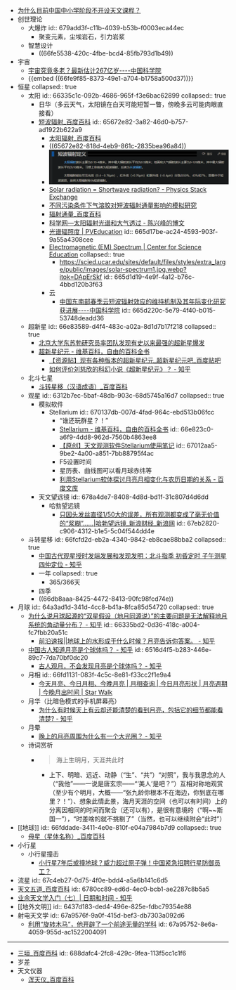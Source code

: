 - [为什么目前中国中小学阶段不开设天文课程？](https://www.zhihu.com/question/292535061)
- 创世理论
	- 大爆炸
	  id:: 679add3f-c11b-4039-b53b-f0003eca44ec
		- 聚变元素，尘埃岩石，引力岩浆
	- 智慧设计
		- ((66fe5538-420c-4fbe-bcd4-85fb793d1b49))
- 宇宙
	- [宇宙究竟多老？最新估计267亿岁----中国科学院](http://www.cas.ac.cn/kj/202307/t20230717_4929614.shtml)
	- {{embed ((66fe9f85-8373-49e1-a704-b1758a500d37))}}
- 恒星
  collapsed:: true
	- 太阳
	  id:: 66335c1c-092b-4686-965f-f3e6bac62899
	  collapsed:: true
		- 日华（多云天气，太阳镜在白天可能短暂一瞥，傍晚多云可能肉眼直接看）
		- [短波辐射_百度百科](https://baike.baidu.com/item/%E7%9F%AD%E6%B3%A2%E8%BE%90%E5%B0%84/1459521)
		  id:: 65672e82-3a82-46d0-b757-ad1922b622a9
			- [太阳辐射_百度百科](https://baike.baidu.com/item/%E5%A4%AA%E9%98%B3%E8%BE%90%E5%B0%84/5211804)
			- ((65672e82-818d-4eb9-861c-2835bea96a84))
			- ![brave_nR7WNpYKVP.png](../assets/brave_nR7WNpYKVP_1700376394841_0.png)
			- [Solar radiation = Shortwave radiation? - Physics Stack Exchange](https://physics.stackexchange.com/questions/599848/solar-radiation-shortwave-radiation)
			- [不同污染条件下气溶胶对短波辐射通量影响的模拟研究](http://qxxb.cmsjournal.net/cn/article/doi/10.11676/qxxb2018.031)
			- [辐射通量_百度百科](https://baike.baidu.com/item/%E8%BE%90%E5%B0%84%E9%80%9A%E9%87%8F/4924207)
			- [科学网—太阳辐射光谱和大气透过 - 陈兴峰的博文](https://blog.sciencenet.cn/home.php?mod=space&uid=474887&do=blog&id=1035120)
			- [光谱辐照度 | PVEducation](https://www.pveducation.org/zh-hans/pvcdrom/%E9%98%B3%E5%85%89%E7%9A%84%E5%B1%9E%E6%80%A7/%E5%85%89%E8%B0%B1%E8%BE%90%E7%85%A7%E5%BA%A6)
			  id:: 665d17be-ac24-4593-903f-9a55a4308cee
			- [Electromagnetic (EM) Spectrum | Center for Science Education](https://scied.ucar.edu/learning-zone/earth-system/electromagnetic-spectrum)
			  collapsed:: true
				- https://scied.ucar.edu/sites/default/files/styles/extra_large/public/images/solar-spectrum1.jpg.webp?itok=DApErSkf
				  id:: 665d1d19-4e9f-4a12-b76c-4bbd120b3f63
			- 云
				- [中国东南部春季云短波辐射效应的维持机制及其年际变化研究获进展----中国科学院](https://www.cas.cn/syky/202006/t20200629_4751375.shtml)
				  id:: 665d220c-5e79-4f40-b015-53748deadd36
	- 超新星
	  id:: 66e83589-d4f4-483c-a02a-8d1d7b17f218
	  collapsed:: true
		- [北京大学东苏勃研究员率团队发现有史以来最强的超新星爆发](https://news.pku.edu.cn/jxky/274-292629.htm)
		- [超新星纪元 - 维基百科，自由的百科全书](https://zh.wikipedia.org/wiki/%E8%B6%85%E6%96%B0%E6%98%9F%E7%BA%AA%E5%85%83)
			- [【资源贴】现有各种版本的超新星纪元_超新星纪元吧_百度贴吧](https://tieba.baidu.com/p/6228409431)
			- [如何评价刘慈欣的科幻小说《超新星纪元》？ - 知乎](https://www.zhihu.com/question/32070573)
	- 北斗七星
		- [斗转星移（汉语成语）_百度百科](https://baike.baidu.com/item/%E6%96%97%E8%BD%AC%E6%98%9F%E7%A7%BB/3950690)
	- 观星
	  id:: 6312b7ec-5baf-48db-903c-68d5745a16d7
	  collapsed:: true
		- 模拟软件
			- Stellarium
			  id:: 670137db-007d-4fad-964c-ebd513b06fcc
				- “谁还玩群星？！”
				- [Stellarium - 维基百科，自由的百科全书](https://zh.wikipedia.org/zh-cn/Stellarium)
				  id:: 66e823c0-a6f9-4dd8-962d-7560b4863ee8
				- [【原创】天文观测软件Stellarium使用笔记](https://longhistory.github.io/clean_collecting/his_cul/2017/07/20/Stellarium.html)
				  id:: 67012aa5-9be2-4a00-a851-7bb88795f4ac
				- F5设置时间
				- 星历表、曲线图可以看月球赤纬等
				- [利用Stellarium软体探讨月亮月相变化与农历日期的关系 - 百度文库](https://wenku.baidu.com/view/a772f243322b3169a45177232f60ddccda38e690.html?_wkts_=1728131028502&needWelcomeRecommand=1)
		- 天文望远镜
		  id:: 678a4de7-8408-4d8d-bd1f-31c807d4d6dd
			- 哈勃望远镜
				- [只因头发丝直径1/50大的误差，所有观测都变成了毫无价值的“浆糊”……|哈勃望远镜_新浪财经_新浪网](https://finance.sina.com.cn/wm/2023-07-20/doc-imzciazv6148153.shtml)
				  id:: 67eb2820-c906-4312-b1e5-5c04f544dd4e
	- 斗转星移
	  id:: 66fcfd2d-eb2a-4340-9842-eb8cae88bba2
	  collapsed:: true
		- [中国古代观星授时发端发展和发现发明：北斗指季 初昏定时 子午测星 四仲定位 - 知乎](https://zhuanlan.zhihu.com/p/467886238)
		- 一年
		  collapsed:: true
			- 365/366天
		- 四季
		- ((66db8aaa-8425-4472-8413-90fc98fcd74e))
- 月球
  id:: 64a3ad1d-341d-4cc8-b41a-8fca85d54720
  collapsed:: true
	- [为什么说月球起源的“双星假设（地月同源说）”的主要问题是无法解释地月系统的角动量分布？ - 知乎](https://www.zhihu.com/question/286033482)
	  id:: 66335bd2-0d36-418c-a004-fc7fbb20a51c
		- [前沿速报||地球上的水形成于什么时候？月亮告诉你答案。 - 知乎](https://zhuanlan.zhihu.com/p/36404402)
	- [中国古人知道月亮是个球体吗？ - 知乎](https://www.zhihu.com/question/60977749)
	  id:: 6516d4f5-b283-446e-89c7-7da70bf0dc20
		- [古人观月，不会发现月亮是个球体吗？ - 知乎](https://www.zhihu.com/question/614148250)
	- 月相
	  id:: 66fd1131-083f-4c5c-8e81-f33cc2f1e9a4
		- [今天月亮、今日月相、今晚月亮 | 月相查询 | 今日月亮形状 | 月亮週期 | 今晚月出时间 | Star Walk](https://starwalk.space/zh-Hans/moon-calendar)
	- 月华（比暗色模式的手机屏幕亮）
		- [为什么有时候天上有云却还能清楚的看到月亮，包括它的细节都能看清楚? - 知乎](https://www.zhihu.com/question/350566129)
	- 月晕
		- [晚上的月亮周围为什么有一个大光圈？ - 知乎](https://www.zhihu.com/question/267817817)
	- 诗词赏析
		- >海上生明月，天涯共此时
			- 上下、明暗、远近、动静（“生”、“共”）“对照”，我与我思念的人（“我他”——一说是唐玄宗——“‘美人’是吧？”）互相对称地观赏（至少有个明月，大概——“张九龄你根本不在海边，你到底在哪里？！”）、想象此情此景，海月天涯的空间（也可以有时间）上的分离因相同的时间而聚合（还可以有），是很有意境的（“啊~~斯国一”），“时差啥的就不挑剔了”（当然，也可以继续附会“此时”）
- [[地球]]
  id:: 66fddade-3411-4e0e-810f-e04a7984b7d9
  collapsed:: true
	- [母星（星体名称）_百度百科](https://baike.baidu.com/item/%E6%AF%8D%E6%98%9F/23372546)
- 小行星
	- 小行星撞击
		- [小行星7年后或撞地球？威力超过原子弹！中国紧急招聘行星防御员工？](https://mp.weixin.qq.com/s/Zmjr9wO-SLULIGMha7t3mw)
- 流星
  id:: 67c4eb27-0d75-4f0e-bdd4-a5a6b141c6d5
- [天文五道_百度百科](https://baike.baidu.com/item/%E5%A4%A9%E6%96%87%E4%BA%94%E9%81%93/14588320)
  id:: 6780cc89-ed6d-4ec0-bcb1-ae2287c8b5a5
- [业余天文学入门（七）| 日期和时间 - 知乎](https://zhuanlan.zhihu.com/p/94375419)
- [[地外文明]]
  id:: 6437d183-ded4-496e-825e-fdbc79354e88
- 射电天文学
  id:: 67a9576f-9a0f-415d-bef3-db7303a092d6
	- [利用“旋转木马”，他开辟了一个前途无量的学科](https://mp.weixin.qq.com/s/3e96E3KaCBgelYTK8iwjJA)
	  id:: 67a95752-8e6a-4059-955d-ac1522004091
- ---
- [三垣_百度百科](https://baike.baidu.com/item/%E4%B8%89%E5%9E%A3/461610)
  id:: 688dafc4-2fc8-429c-9fea-113f5cc1c1f6
- 岁差
- 天文仪器
	- [浑天仪_百度百科](https://baike.baidu.com/item/%E6%B5%91%E5%A4%A9%E4%BB%AA/941138)